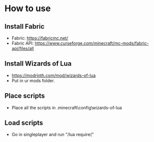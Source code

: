 # How to use

## Install Fabric
- Fabric: https://fabricmc.net/
- Fabric API: https://www.curseforge.com/minecraft/mc-mods/fabric-api/files/all

## Install Wizards of Lua
- https://modrinth.com/mod/wizards-of-lua
- Put in ur mods folder.

## Place scripts
- Place all the scripts in \.minecraft\config\wizards-of-lua

## Load scripts
- Go in singleplayer and run "/lua require("<script name here>")"

(Note that all these are made for singleplayer, its possible some might not work correctly for multiplayer, or they might not work at all.)
